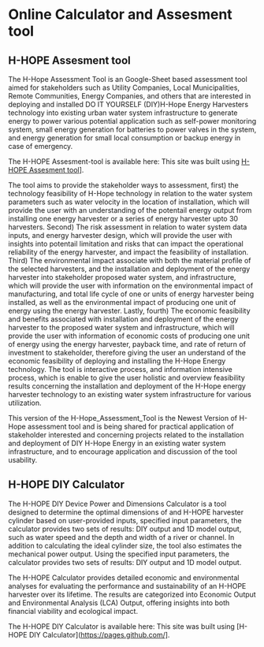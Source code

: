 # Online Calculator and Assesment tool

## H-HOPE Assesment tool
The H-Hope Assessment Tool is an Google-Sheet based assessment tool aimed for stakeholders such as Utility Companies, Local Municipalities, Remote Communities, Energy Companies, and others that are interested in deploying and installed DO IT YOURSELF (DIY)H-Hope Energy Harvesters technology into existing urban water system infrastructure to generate energy to power various potential application such as self-power monitoring system, small energy generation for batteries to power valves in the system, and energy generation for small local consumption or backup energy in case of emergency.

The H-HOPE Assesment-tool is available here: This site was built using [H-HOPE Assesment tool](https://docs.google.com/spreadsheets/d/1LuZQPRvfYULUB2h-VDST4QxazxZZUS7gDjoAN001Wdg/edit?gid=1594760598#gid=1594760598)].

The tool aims to provide the stakeholder ways to assessment, first) the technology feasibility of H-Hope technology in relation to the water system parameters such as water velocity in the location of installation, which will provide the user with an understanding of the potentail energy output from installing one energy harvester or a series of energy harvester upto 30 harvesters. Second) The risk assessment in relation to water system data inputs, and energy harvester design, which will provide the user with insights into potentail limitation and risks that can impact the operational reliability of the energy harvester, and impact the feasibility of installation. Third) The environmental impact associate with both the material profile of the selected harvesters, and the installation and deployment of the energy harvester into stakeholder proposed water system, and infrastructure, which will provide the user with information on the environmental impact of manufacturing, and total life cycle of one or units of energy harvester being installed, as well as the environmental impact of producing one unit of energy using the energy harvester. Lastly, fourth) The economic feasibility and benefits associated with installation and deployment of the energy harvester to the proposed water system and infrastructure, which will provide the user with information of economic costs of producing one unit of energy using the energy harvester, payback time, and rate of return of investment to stakeholder, therefore giving the user an understand of the economic feasibility of deploying and installing the H-Hope Energy technology.
The tool is interactive process, and information intensive process, which is enable to give the user holistic and overview feasibility results concerning the installation  and deployment of the H-Hope energy harvester technology to an existing water system infrastructure for various utilization.

This version of the H-Hope_Assessment_Tool is the Newest Version of H-Hope assessment tool and is being shared for practical application of stakeholder interested and concerning projects related to the installation and deployment of DIY H-Hope Energy in an existing water system infrastructure, and to encourage application and discussion of the tool usability.

## H-HOPE DIY Calculator		
		
The H-HOPE DIY Device Power and Dimensions Calculator is a tool designed to determine the optimal dimensions of and H-HOPE harvester cylinder based on user-provided inputs, specified input parameters, the calculator provides two sets of results: DIY output and 1D model output, such as water speed and the depth and width of a river or channel. In addition to calculating	the ideal cylinder size, the tool also estimates the mechanical power output. Using the specified input parameters, the calculator provides two sets of results: DIY output and 1D model output.		
		
The H-HOPE Calculator provides detailed economic and environmental analyses for evaluating the performance and sustainability	of an H-HOPE harvester over its lifetime. The results are categorized into Economic Output and Environmental Analysis (LCA)	Output, offering insights into both financial viability and ecological impact.	

The H-HOPE DIY Calculator is available here: This site was built using [H-HOPE DIY Calculator](https://pages.github.com/].
